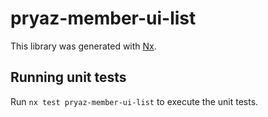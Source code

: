 # pryaz-member-ui-list

This library was generated with [Nx](https://nx.dev).

## Running unit tests

Run `nx test pryaz-member-ui-list` to execute the unit tests.
